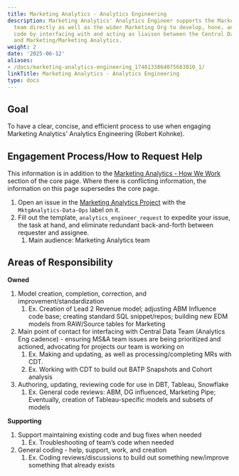 ```yaml
---
title: Marketing Analytics - Analytics Engineering
description: Marketing Analytics' Analytics Engineer supports the Marketing Analytics
  team directly as well as the wider Marketing Org to develop, hone, and refine SQL
  code by interfacing with and acting as liaison between the Central Data Team (CDT)
  and Marketing/Marketing Analytics.
weight: 2
date: '2025-06-12'
aliases:
- /docs/marketing-analytics-engineering_1748133864075683810_1/
linkTitle: Marketing Analytics - Analytics Engineering
type: docs
---
```


<link rel="stylesheet" type="text/css" href="/stylesheets/biztech.css" />

## <i id="biz-tech-icons" class="far fa-newspaper"></i>Goal

To have a clear, concise, and efficient process to use when engaging Marketing Analytics' Analytics Engineering (Robert Kohnke).

## <i id="biz-tech-icons" class="far fa-paper-plane"></i>Engagement Process/How to Request Help

This information is in addition to the [Marketing Analytics - How We Work](_index) section of the core page. Where there is conflicting information, the information on this page supersedes the core page.

1. Open an issue in the [Marketing Analytics Project](https://gitlab.com/gitlab-com/marketing/marketing-strategy-performance/-/issues/new) with the `MktgAnalytics-Data-Ops` label on it.
1. Fill out the template, `analytics_engineer_request` to expedite your issue, the task at hand, and eliminate redundant back-and-forth between requester and assignee.
   1. Main audience: Marketing Analytics team

## <i id="biz-tech-icons" class="fas fa-tasks"></i>Areas of Responsibility

**Owned**

1. Model creation, completion, correction, and improvement/standardization
   1. Ex. Creation of Lead 2 Revenue model; adjusting ABM Influence code base; creating standard SQL snippet/repos; building new EDM models from RAW/Source tables for Marketing
1. Main point of contact for interfacing with Central Data Team (Analytics Eng cadence) - ensuring MS&A team issues are being prioritized and actioned, advocating for projects our team is working on
   1. Ex. Making and updating, as well as processing/completing MRs with CDT.
   1. Ex. Working with CDT to build out BATP Snapshots and Cohort analysis
1. Authoring, updating, reviewing code for use in DBT, Tableau, Snowflake
   1. Ex. General code reviews: ABM, DG influenced, Marketing Pipe; Eventually, creation of Tableau-specific models and subsets of models

**Supporting**

1. Support maintaining existing code and bug fixes when needed
   1. Ex. Troubleshooting of team’s code when needed
1. General coding - help, support, work, and creation
   1. Ex. Coding reviews/discussions to build out something new/improve something that already exists
